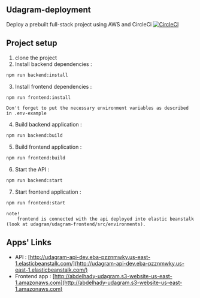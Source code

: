 ## Udagram-deployment
Deploy a prebuilt full-stack project using AWS and CircleCi 
[![CircleCI](https://dl.circleci.com/status-badge/img/gh/Hadymohammed/Fullstack-deployment/tree/main.svg?style=svg)](https://dl.circleci.com/status-badge/redirect/gh/Hadymohammed/Fullstack-deployment/tree/main)
## Project setup
1. clone the project
2. Install backend dependencies : 
```bash 
npm run backend:install
```
3. Install frontend dependencies : 
```bash
npm run frontend:install
```
```
Don't forget to put the necessary environment variables as described in .env-example
```
4. Build backend application : 
```bash
npm run backend:build
```
5. Build frontend application : 
```bash
npm run frontend:build
```
6. Start the API : 
```bash
npm run backend:start
```
7. Start frontend application : 
```bash
npm run frontend:start
```
```
note!
    frontend is connected with the api deployed into elastic beanstalk (look at udagram/udagram-frontend/src/environments).
```
## Apps' Links
* API : [http://udagram-api-dev.eba-pzznmwky.us-east-1.elasticbeanstalk.com/](http://udagram-api-dev.eba-pzznmwky.us-east-1.elasticbeanstalk.com/)
* Frontend app : [http://abdelhady-udagram.s3-website-us-east-1.amazonaws.com](http://abdelhady-udagram.s3-website-us-east-1.amazonaws.com)
 

